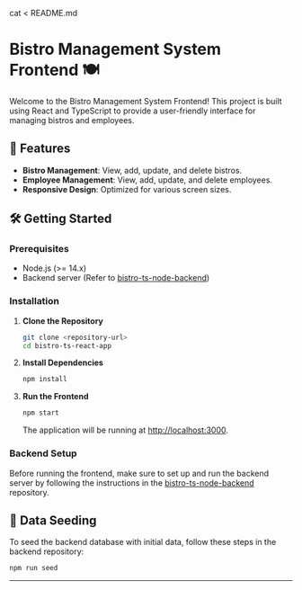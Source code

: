 cat <<EOF > README.md

# Bistro Management System Frontend 🍽️

Welcome to the Bistro Management System Frontend! This project is built using React and TypeScript to provide a user-friendly interface for managing bistros and employees.

## 🚀 Features

- **Bistro Management**: View, add, update, and delete bistros.
- **Employee Management**: View, add, update, and delete employees.
- **Responsive Design**: Optimized for various screen sizes.

## 🛠️ Getting Started

### Prerequisites

- Node.js (>= 14.x)
- Backend server (Refer to [bistro-ts-node-backend](https://github.com/Suwetaa-Ramesh/bistro-ts-node-backend))

### Installation

1. **Clone the Repository**

   ```bash
   git clone <repository-url>
   cd bistro-ts-react-app
   ```

2. **Install Dependencies**

   ```bash
   npm install
   ```

3. **Run the Frontend**

   ```bash
   npm start
   ```

   The application will be running at [http://localhost:3000](http://localhost:3000).

### Backend Setup

Before running the frontend, make sure to set up and run the backend server by following the instructions in the [bistro-ts-node-backend](https://github.com/Suwetaa-Ramesh/bistro-ts-node-backend) repository.

## 🌱 Data Seeding

To seed the backend database with initial data, follow these steps in the backend repository:

```bash
npm run seed
```

---
